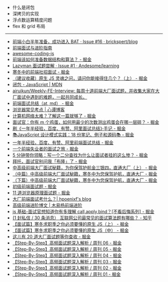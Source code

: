 - 什么是闭包
- 深拷贝的实现
- 浮点数运算精度问题
- flex 和 grid 布局

---

* [前端小白半年准备，成功进入 BAT · Issue #16 · brickspert/blog](https://github.com/brickspert/blog/issues/16)
* [前端面试与进阶指南](https://www.cxymsg.com/)
* [awesome-coding-js](http://www.conardli.top/docs/)
* [前端该如何准备数据结构和算法？ - 掘金](https://juejin.im/post/5d5b307b5188253da24d3cd1)
* [Lazyman 面试题尝解 · Issue #1 · Andesome/learning](https://github.com/Andesome/learning/issues/1)
* [寒冬中的前端社招面试 - 掘金](https://juejin.im/post/5c8f30606fb9a070ef60996d)
* [（建议收藏）原生 JS 灵魂之问，请问你能接得住几个？（上） - 掘金](https://juejin.im/post/5dac5d82e51d45249850cd20)
* [闭包 - JavaScript | MDN](https://developer.mozilla.org/zh-CN/docs/Web/JavaScript/Closures)
* [airuikun/Weekly-FE-Interview: 每周十道前端大厂面试题，并收集大家在大厂面试中遇到的难题，一起共同成长。](https://github.com/airuikun/Weekly-FE-Interview)
* [前端面试总结（at, md） - 掘金](https://juejin.im/post/5a3134bf6fb9a0452405d507)
* [浏览器常见考点 | 心谭博客](https://xin-tan.com/passages/2019-05-15-browser/#_2-%E6%B8%B2%E6%9F%93%E7%BA%BF%E7%A8%8B%E5%92%8C-js-%E5%BC%95%E6%93%8E%E7%BA%BF%E7%A8%8B)
* [计算机网络太难？了解这一篇就够了 - 掘金](https://juejin.im/post/5d896cccf265da03bd055c87#heading-21)
* [面试官：你有 m 个鸡蛋，如何用最少的次数测出鸡蛋会在哪一层碎？ - 掘金](https://juejin.im/post/5d9ede57518825358b221349)
* [刷《一年半经验，百度、有赞、阿里面试总结》·手记 - 掘金](https://juejin.im/post/5bfff5086fb9a049c84f2d24)
* [📚JavaScript 设计模式实践：18 份笔记、例子和源码📚 - 掘金](https://juejin.im/post/5caede73e51d456e6154b3ea)
* [一年半经验，百度、有赞、阿里前端面试总结 - 掘金](https://juejin.im/post/5befeb5051882511a8527dbe)
* [一个前端失业者的面试之旅 - 掘金](https://juejin.im/post/5d2bf33a6fb9a07eae2a8dd6)
* [5 分钟带你领略：写一个二分查找为什么让面试者挂的这么惨？ - 掘金](https://juejin.im/post/5d8f6856e51d45784227aca6)
* [拜托，面试官别问我「布隆」了 - 掘金](https://juejin.im/post/5c959ff8e51d45509e2ccf84)
* [中高级前端大厂面试秘籍，为你保驾护航金三银四，直通大厂（上） - 掘金](https://juejin.im/post/5c64d15d6fb9a049d37f9c20#heading-67)
* [（中篇）中高级前端大厂面试秘籍，寒冬中为您保驾护航，直通大厂 - 掘金](https://juejin.im/post/5c92f499f265da612647b754)
* [（下篇）中高级前端大厂面试秘籍，寒冬中为您保驾护航，直通大厂 - 掘金](https://juejin.im/post/5cc26dfef265da037b611738#heading-12)
* [初级前端面试题 - 掘金](https://juejin.im/post/5d87985d6fb9a06add4e6ac3#heading-92)
* [11 道浏览器原理面试题 - 掘金](https://juejin.im/post/5d89798d6fb9a06b102769b1)
* [大厂前端面试考什么？| hpoenixf's blog](http://hpoenixf.com/%E5%A4%A7%E5%8E%82%E5%89%8D%E7%AB%AF%E9%9D%A2%E8%AF%95%E8%80%83%E4%BB%80%E4%B9%88.html)
* [高级前端进阶博文 | 木易杨前端进阶](https://muyiy.cn/blog/)
* [js 基础-面试官想知道你有多理解 call,apply,bind？[不看后悔系列] - 掘金](https://juejin.im/post/5d469e0851882544b85c32ef?utm_source=gold_browser_extension)
* [(1 封私信 / 30 条消息） 互联网公司最常见的面试算法题有哪些？ - 知乎](https://www.zhihu.com/question/24964987/answer/586425979)
* [【面试篇】寒冬求职季之你必须要懂的原生 JS（上） - 掘金](https://juejin.im/post/5cab0c45f265da2513734390)
* [【面试篇】寒冬求职季之你必须要懂的原生 JS（中） - 掘金](https://juejin.im/post/5cbd1e33e51d45789161d053#heading-18)
* [这儿有 20 道大厂面试题等你查收 - 掘金](https://juejin.im/post/5d124a12f265da1b9163a28d)
* [【Step-By-Step】高频面试题深入解析 / 周刊 06 - 掘金](https://juejin.im/post/5d1a2814e51d4510835e02e9)
* [【Step-By-Step】高频面试题深入解析 / 周刊 05 - 掘金](https://juejin.im/post/5d0f8e5e5188255e8d751220)
* [【Step-By-Step】高频面试题深入解析 / 周刊 04 - 掘金](https://juejin.im/post/5d064ab851882510715e37ad)
* [【Step-By-Step】高频面试题深入解析 / 周刊 03 - 掘金](https://juejin.im/post/5cfdc5c7f265da1b8a4f10f3)
* [【Step-By-Step】高频面试题深入解析 / 周刊 02 - 掘金](https://juejin.im/post/5cf392e75188250d2850f97d)
* [【Step-By-Step】高频面试题深入解析 / 周刊 01 - 掘金](https://juejin.im/post/5cea6e5fe51d45775e33f4de)